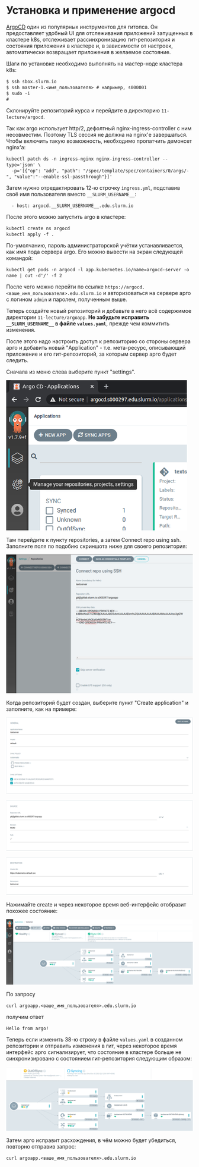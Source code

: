 # Установка и применение argocd

[ArgoCD](https://argoproj.github.io/argo-cd/) один из популярных инструментов для гитопса. Он предоставляет удобный UI для отслеживания приложений запущенных в кластере k8s, отслеживает рассинхронизацию гит-репозитория и состояния приложения в кластере и, в зависимости от настроек, автоматически возвращает приложения в желаемое состояние.

Шаги по установке необходимо выполнять на мастер-ноде кластера k8s:

```
$ ssh sbox.slurm.io
$ ssh master-1.<имя_пользователя> # например, s000001
$ sudo -i
#
```

Склонируйте репозиторий курса и перейдите в директорию `11-lecture/argocd`.

Так как argo использует http/2, дефолтный nginx-ingress-controller с ним несовместим. Поэтому TLS сессия не должна на nginx'е завершаться. Чтобы включить такую возможность, необходимо пропатчить демонсет nginx'а:

```
kubectl patch ds -n ingress-nginx nginx-ingress-controller --type='json' \
  -p='[{"op": "add", "path": "/spec/template/spec/containers/0/args/-", "value":"--enable-ssl-passthrough"}]'
```

Затем нужно отредактировать 12-ю строчку `ingress.yml`, подставив своё имя пользователя вместо `__SLURM_USERNAME__`:

```
  - host: argocd.__SLURM_USERNAME__.edu.slurm.io
```

После этого можно запустить argo в кластере:

```
kubectl create ns argocd
kubectl apply -f .
```

По-умолчанию, пароль администраторской учётки устанавливается, как имя пода сервера argo. Его можно вывести на экран следующей командой:

```
kubectl get pods -n argocd -l app.kubernetes.io/name=argocd-server -o name | cut -d'/' -f 2
```

После чего можно перейти по ссылке `https://argocd.<ваше_имя_пользователя>.edu.slurm.io` и авторизоваться на сервере арго с логином `admin` и паролем, полученным выше.

Теперь создайте новый репозиторий и добавьте в него всё содержимое директории `11-lecture/argoapp`. **Не забудьте исправить `__SLURM_USERNAME__` в файле `values.yaml`**, прежде чем коммитить изменения.

После этого надо настроить доступ к репозиторию со стороны сервера арго и добавить новый "Application" - т.е. мета-ресурс, описывающий приложение и его гит-репозиторий, за которым сервер арго будет следить.

Сначала из меню слева выберите пункт "settings".

![](img/01-settings.png)

Там перейдите к пункту repositories, а затем Connect repo using ssh. Заполните поля по подобию скриншота ниже для своего репозитория:

![](img/02-addrepo.png)

Когда репозиторий будет создан, выберите пункт "Create application" и заполните, как на примере:

![](img/03-general.png)

![](img/04-source.png)

![](img/05-destination.png)

Нажимайте create и через некоторое время веб-интерфейс отобразит похожее состояние:

![](img/06-application.png)

По запросу

```
curl argoapp.<ваше_имя_пользователя>.edu.slurm.io
```

получим ответ

```
Hello from argo!
```

Теперь если изменить 38-ю строку в файле `values.yaml` в созданном репозитории и отправить изменения в гит, через некоторое время интерфейс арго сигнализирует, что состояние в кластере больше не синхронизировано с состоянием гит-репозитория следующим образом:

![](img/07-syncing.png)

Затем арго исправит расхождения, в чём можно будет убедиться, повторно отправив запрос:

```
curl argoapp.<ваше_имя_пользователя>.edu.slurm.io
```
